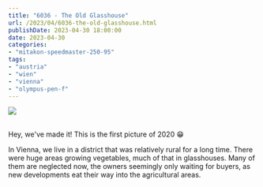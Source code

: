 ```yaml
---
title: "6036 - The Old Glasshouse"
url: /2023/04/6036-the-old-glasshouse.html
publishDate: 2023-04-30 18:00:00
date: 2023-04-30
categories:
- "mitakon-speedmaster-250-95"
tags:
- "austria"
- "wien"
- "vienna"
- "olympus-pen-f"
---
```

<div class="container">
<div class="center"><a target="_blank" href="https://d25zfm9zpd7gm5.cloudfront.net/1200x1200/2020/20200101_123515_lr.jpg"><img class="webfeedsFeaturedVisual" src="https://d25zfm9zpd7gm5.cloudfront.net/0600x0600/2020/20200101_123515_lr.jpg" /></a></div>
</div>
<br />

Hey, we've made it! This is the first picture of 2020 :grin:

In Vienna, we live in a district that was relatively rural
for a long time. There were huge areas growing vegetables,
much of that in glasshouses. Many of them are neglected now,
the owners seemingly only waiting for buyers, as new
developments eat their way into the agricultural areas.
